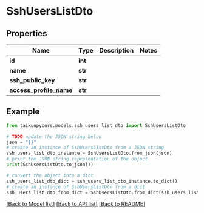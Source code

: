 # SshUsersListDto


## Properties

Name | Type | Description | Notes
------------ | ------------- | ------------- | -------------
**id** | **int** |  | 
**name** | **str** |  | 
**ssh_public_key** | **str** |  | 
**access_profile_name** | **str** |  | 

## Example

```python
from taikunpycore.models.ssh_users_list_dto import SshUsersListDto

# TODO update the JSON string below
json = "{}"
# create an instance of SshUsersListDto from a JSON string
ssh_users_list_dto_instance = SshUsersListDto.from_json(json)
# print the JSON string representation of the object
print(SshUsersListDto.to_json())

# convert the object into a dict
ssh_users_list_dto_dict = ssh_users_list_dto_instance.to_dict()
# create an instance of SshUsersListDto from a dict
ssh_users_list_dto_from_dict = SshUsersListDto.from_dict(ssh_users_list_dto_dict)
```
[[Back to Model list]](../README.md#documentation-for-models) [[Back to API list]](../README.md#documentation-for-api-endpoints) [[Back to README]](../README.md)


